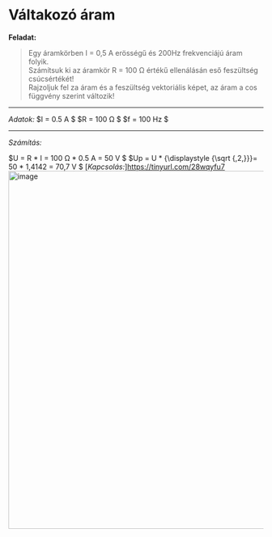 # Váltakozó áram

**Feladat:**

> Egy áramkörben I = 0,5 A erösségű és 200Hz frekvenciájú áram folyik.  
Számítsuk ki az áramkör R = 100 Ω értékű ellenálásán eső feszültség csúcsértékét!  
Rajzoljuk fel za áram és a feszültség vektoriális képet, az áram a cos függvény szerint változik!

---

*Adatok:*
$I = 0.5 A $
$R = 100 Ω $
$f = 100 Hz $

---

*Számítás:*

$U = R * I = 100 Ω * 0.5 A = 50 V $
$Up = U * {\displaystyle {\sqrt {\,2\,}}}= 50 * 1,4142 = 70,7 V $
[*Kapcsolás:*]https://tinyurl.com/28wqyfu7
<img width="1356" height="708" alt="image" src="https://github.com/user-attachments/assets/64b50926-2a6e-47de-9e6d-0a88efb98afe" />
